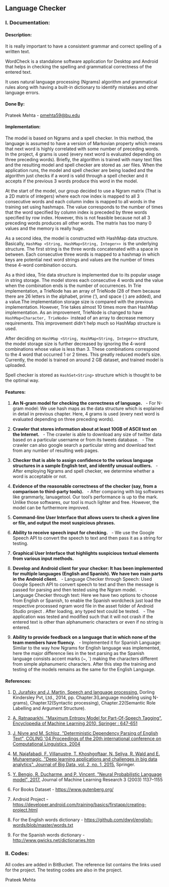 ﻿## Language Checker


### I. Documentation:


#### Description:

It is really important to have a consistent grammar and correct spelling of a written text.

WordCheck is a standalone software application for Desktop and Android that helps in checking the spelling and grammatical correctness of the entered text.

It uses natural language processing (Ngrams) algorithm and grammatical rules along with having a built-in dictionary to identify mistakes and other language errors.


#### Done By:

Prateek Mehta - pmehta59@bu.edu



#### Implementation:

The model is based on Ngrams and a spell checker. In this method, the language is assumed to have a version of Markovian property which means that next word is highly correlated with some number of preceding words. In the project, 4 grams is used (every next word is evaluated depending on three preceding words). Briefly, the algorithm is trained with many text files and the resulting model and spell checker are stored as .ser files. When the application runs, the model and spell checker are being loaded and the algorithm just checks if a word is valid through a spell checker and it accepts if the previous 3 words produce this word in the model.

At the start of the model, our group decided to use a Ngram matrix (That is a 2D matrix of integers) where each row index is mapped to all 3 consecutive words and each column index is mapped to all words in the training set using hashmaps. The value corresponds to the number of times that the word specified by column index is preceded by three words specified by row index. However, this is not feasible because not all 3 preceding words produces all other words. The matrix has too many 0 values and the memory is really huge.

As a second idea, the model is constructed with HashMap data structure. Basically, ```HashMap <String, HashMap<String, Integer>> ```is the underlying structure. The first string is the three words concatenated with a space in between. Each consecutive three words is mapped to a hashmap in which keys are potential next word strings and values are the number of times these 4-word combination occurs.

As a third idea, Trie data structure is implemented due to its popular usage in string storage. The model stores each consecutive 4 words and the value when the combination ends is the number of occurrences. In Trie implementation, a TrieNode has an array of TrieNode (28 of them because there are 26 letters in the alphabet, prime (‘), and space ( ) are added), and a value.The implementation storage size is compared with the previous implementation. However, Trie takes almost 10 times more than HashMap implementation. As an improvement, TrieNode is changed to have ```HashMap<Character, TrieNode> ```instead of an array to decrease memory requirements. This improvement didn’t help much so HashMap structure is used.

After deciding on ```HashMap <String, HashMap<String, Integer>>``` structure, the model storage size is further decreased by ignoring the 4-word combinations whose value is less than 3. These combinations correspond to the 4 word that occurred 1 or 2 times. This greatly reduced model’s size. Currently, the model is trained on around 2 GB dataset, and trained model is uploaded.

Spell checker is stored as ```HashSet<String>``` structure which is thought to be the optimal way.

#### Features:

1. **An N-gram model for checking the correctness of language.**
&nbsp;  - For N-gram model: We use hash maps as the data structure which is explained in detail in previous chapter. Here, 4 grams is used (every next word is evaluated depending on three preceding words).

2. **Crawler that stores information about at least 10GB of ASCII text on the Internet.**
&nbsp;  - The crawler is able to download any size of twitter data based on a particular username or from its tweets database.
&nbsp;  - The crawler can also google search a particular string and download text from any number of resulting web pages.

3. **Checker that is able to assign confidence to the various language structures in a sample English text, and identify unusual outliers.**
&nbsp;  - After employing Ngrams and spell checker, we determine whether a word is acceptable or not.

4. **Evidence of the reasonable correctness of the checker (say, from a comparison to third-party tools).**
&nbsp;  - After comparing with big softwares like grammarly, lanuagetool. Our tool’s performance is up to the mark. Unlike those softwares, our tool is much lighter and free. However, the model can be furthermore improved.

5. **Command-line User Interface that allows users to check a given line or file, and output the most suspicious phrases.**

6. **Ability to receive speech input for checking.**
&nbsp;  - We use the Google Speech API to convert the speech to text and then pass it as a string for testing.

7. **Graphical User Interface that highlights suspicious textual elements from various input methods.**

8. **Develop and Android client for your checker: It has been implemented for multiple languages (English and Spanish). We have two main parts in the Android client.**
&nbsp;  - Language Checker through Speech: Used Google Speech API to convert speech to text and then the message is passed for parsing and then tested using the Ngram model.
&nbsp;  - Language Checker through text: Here we have two options to choose from English or Spanish, to enable the Spanish wordcheck just load the respective processed ngram word file in the asset folder of Android Studio project . After loading, any typed text could be tested.
&nbsp;  - The application was tested and modified such that it will not crash if the entered text is other than alphanumeric characters or even if no string is entered.

9. **Ability to provide feedback on a language that in which none of the team members have fluency.**
&nbsp; - Implemented it for Spanish Language: Similar to the way how Ngrams for English language was implemented, here the major difference lies in the text parsing as the Spanish language consists accent marks (~, `) making the characters different from simple alphanumeric characters. After this step the training and testing of the models remains as the same for the English Language.

#### References:

1.  [D. Jurafsky and J. Martin, Speech and language processing.](https://web.stanford.edu/~jurafsky/slp3/) Dorling Kindersley Pvt, Ltd., 2014, pp. Chapter.3(Language modeling using N-grams), Chapter.12(Syntactic processing), Chapter.22(Semantic Role Labelling and Argument Structure).

2. [A. Ratnaparkhi, "Maximum Entropy Model for Part-Of-Speech Tagging", Encyclopedia of Machine Learning 2010, Springer : 647-651](https://pdfs.semanticscholar.org/a574/e320d899e7e82e341eb64baef7dfe8a24642.pdf?_ga=2.29942586.460200632.1507759894-1835420224.1507759894)

3. [J. Nivre and M. Schloz, "Deterministic Dependency Parsing of English Text", COLING '04 Proceedings of the 20th international conference on Computational Linguistics, 2004](https://www.researchgate.net/publication/228707544_Deterministic_dependency_parsing_of_English_text)
4. [M. Najafabadi, F. Villanustre, T. Khoshgoftaar, N. Seliya, R. Wald and E. Muharemagic, "Deep learning applications and challenges in big data analytics", Journal of Big Data, vol. 2, no. 1, 2015.](https://journalofbigdata.springeropen.com/articles/10.1186/s40537-014-0007-7) Springer.

5. [Y. Bengio, R. Ducharme, and P. Vincent, "Neural Probabilistic Language model", 2017.](http://www.jmlr.org/papers/volume3/bengio03a/bengio03a.pdf) Journal of Machine Learning Research 3 (2003) 1137–1155

5. For Books Dataset - https://www.gutenberg.org/

5. Android Project - https://developer.android.com/training/basics/firstapp/creating-project.html
6. For the English words dictionary - https://github.com/dwyl/english-words/blob/master/words.txt

7. For the Spanish words dictionary - http://www.gwicks.net/dictionaries.htm

### II. Codes:

All codes are added in BitBucket. The reference list contains the links used for the project.
The testing codes are also in the project.



Prateek Mehta








